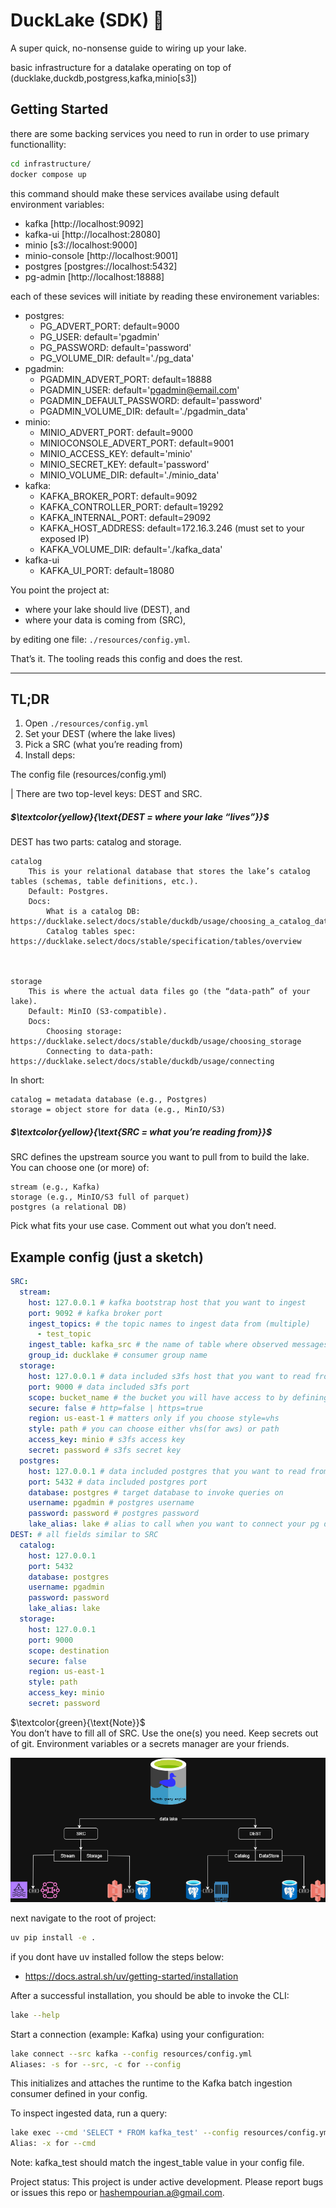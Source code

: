 # DuckLake (SDK) 🧰 

A super quick, no-nonsense guide to wiring up your lake.

basic infrastructure for a datalake operating on top of (ducklake,duckdb,postgress,kafka,minio[s3])



## Getting Started
there are some backing services you need to run in order to use primary functionallity:
```bash
cd infrastructure/
docker compose up 
```
this command should make these services availabe using default environment variables:

- kafka [http://localhost:9092] 
- kafka-ui [http://localhost:28080]
- minio [s3://localhost:9000]
- minio-console [http://localhost:9001]
- postgres [postgres://localhost:5432]
- pg-admin [http://localhost:18888]

each of these sevices will initiate by reading these environement variables:
- postgres:
    - PG_ADVERT_PORT: default=9000
    - PG_USER: default='pgadmin'
    - PG_PASSWORD: default='password'
    - PG_VOLUME_DIR: default='./pg_data'
- pgadmin:
    - PGADMIN_ADVERT_PORT: default=18888
    - PGADMIN_USER: default='pgadmin@email.com'
    - PGADMIN_DEFAULT_PASSWORD: default='password'
    - PGADMIN_VOLUME_DIR: default='./pgadmin_data'
- minio:
    - MINIO_ADVERT_PORT: default=9000
    - MINIOCONSOLE_ADVERT_PORT: default=9001
    - MINIO_ACCESS_KEY: default='minio'
    - MINIO_SECRET_KEY: default='password'
    - MINIO_VOLUME_DIR: default='./minio_data'
- kafka:
    - KAFKA_BROKER_PORT: default=9092
    - KAFKA_CONTROLLER_PORT: default=19292
    - KAFKA_INTERNAL_PORT: default=29092
    - KAFKA_HOST_ADDRESS: default=172.16.3.246 (must set to your exposed IP)
    - KAFKA_VOLUME_DIR: default='./kafka_data'
- kafka-ui
    - KAFKA_UI_PORT: default=18080



You point the project at:
- where your lake should live (DEST), and
- where your data is coming from (SRC),

by editing one file: `./resources/config.yml`.

That’s it. The tooling reads this config and does the rest.


---

## TL;DR

1) Open `./resources/config.yml`  
2) Set your DEST (where the lake lives)  
3) Pick a SRC (what you’re reading from)  
4) Install deps:

The config file (resources/config.yml) 

| There are two top-level keys: DEST and SRC. 
 
##### $`\textcolor{yellow}{\text{DEST = where your lake “lives”}}`$  
DEST has two parts: catalog and storage. 

    catalog 
        This is your relational database that stores the lake’s catalog tables (schemas, table definitions, etc.).
        Default: Postgres.
        Docs:
            What is a catalog DB: https://ducklake.select/docs/stable/duckdb/usage/choosing_a_catalog_database 
            Catalog tables spec: https://ducklake.select/docs/stable/specification/tables/overview 
             
         

    storage 
        This is where the actual data files go (the “data-path” of your lake).
        Default: MinIO (S3-compatible).
        Docs:
            Choosing storage: https://ducklake.select/docs/stable/duckdb/usage/choosing_storage 
            Connecting to data-path: https://ducklake.select/docs/stable/duckdb/usage/connecting 
             
         
     

In short: 

    catalog = metadata database (e.g., Postgres)
    storage = object store for data (e.g., MinIO/S3)
     

##### $`\textcolor{yellow}{\text{SRC = what you’re reading from}}`$  

SRC defines the upstream source you want to pull from to build the lake. You can choose one (or more) of: 

    stream (e.g., Kafka)
    storage (e.g., MinIO/S3 full of parquet)
    postgres (a relational DB)
    

Pick what fits your use case. Comment out what you don’t need. 
## Example config (just a sketch)

```yml
SRC:
  stream:
    host: 127.0.0.1 # kafka bootstrap host that you want to ingest
    port: 9092 # kafka broker port
    ingest_topics: # the topic names to ingest data from (multiple)
      - test_topic 
    ingest_table: kafka_src # the name of table where observed messages from topic will be written in
    group_id: ducklake # consumer group name
  storage:
    host: 127.0.0.1 # data included s3fs host that you want to read from
    port: 9000 # data included s3fs port
    scope: bucket_name # the bucket you will have access to by defining s3://{scope}/my_parquet_files_2025-05-*.parquet
    secure: false # http=false | https=true
    region: us-east-1 # matters only if you choose style=vhs
    style: path # you can choose either vhs(for aws) or path 
    access_key: minio # s3fs access key
    secret: password # s3fs secret key
  postgres:
    host: 127.0.0.1 # data included postgres that you want to read from
    port: 5432 # data included postgres port
    database: postgres # target database to invoke queries on
    username: pgadmin # postgres username
    password: password # postgres password
    lake_alias: lake # alias to call when you want to connect your pg database (using {lake_alias}; select * from ...;) 
DEST: # all fields similar to SRC
  catalog:
    host: 127.0.0.1
    port: 5432
    database: postgres
    username: pgadmin
    password: password
    lake_alias: lake
  storage:
    host: 127.0.0.1
    port: 9000
    scope: destination
    secure: false
    region: us-east-1
    style: path
    access_key: minio
    secret: password
```
 
$`\textcolor{green}{\text{Note}}`$ \
    You don’t have to fill all of SRC. Use the one(s) you need.
    Keep secrets out of git. Environment variables or a secrets manager are your friends.
     

![hld](resources/asset/lake.png)


next navigate to the root of project:
```bash
uv pip install -e .
```



if you dont have uv installed follow the steps below:

- https://docs.astral.sh/uv/getting-started/installation

After a successful installation, you should be able to invoke the CLI: 

```bash
lake --help 
```
Start a connection (example: Kafka) using your configuration: 

```bash
lake connect --src kafka --config resources/config.yml 
Aliases: -s for --src, -c for --config 
```

This initializes and attaches the runtime to the Kafka batch ingestion consumer defined in your config. 

To inspect ingested data, run a query: 

```bash
lake exec --cmd 'SELECT * FROM kafka_test' --config resources/config.yml 
Alias: -x for --cmd 
```

Note: kafka_test should match the ingest_table value in your config file. 

Project status: This project is under active development. Please report bugs or issues this repo or hashempourian.a@gmail.com.
